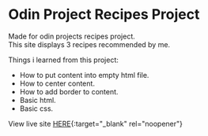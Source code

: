 # Odin Project Recipes Project

Made for odin projects recipes project.<br> 
This site displays 3 recipes recommended by me.

Things i learned from this project:

- How to put content into empty html file.
- How to center content.
- How to add border to content.
- Basic html.
- Basic css.

View live site [HERE](https://xxnoc.github.io/odin-recipes/){:target="_blank" rel="noopener"}
